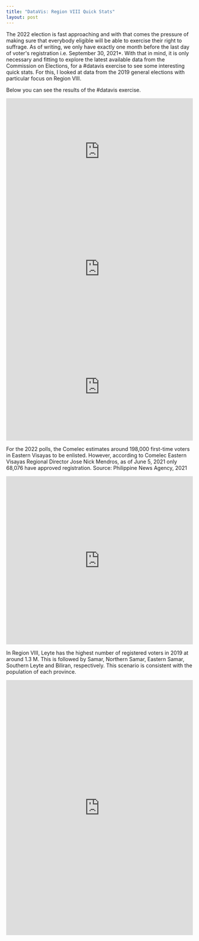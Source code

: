 ```yaml
---
title: "DataVis: Region VIII Quick Stats"
layout: post
---
```

The 2022 election is fast approaching and with that comes the pressure of making sure that 
everybody eligible will be able to exercise their right to suffrage. As of writing, we only 
have exactly one month before the last day of voter's registration i.e. September 30, 2021*. 
With that in mind, it is only necessary and fitting to explore the latest available data from the Commission on Elections, for a #datavis exercise to see some interesting quick stats. For this, I looked at data from the 2019 general elections with particular focus on Region VIII. 

Below you can see the results of the #datavis exercise. 

<iframe title="Number of Registered Voters by Sex and Region " aria-label="Grouped Bars" id="datawrapper-chart-lSQFs" src="https://datawrapper.dwcdn.net/lSQFs/2/" scrolling="no" frameborder="0" style="width: 0; min-width: 100% !important; border: none;" height="286"></iframe><script type="text/javascript">!function(){"use strict";window.addEventListener("message",(function(e){if(void 0!==e.data["datawrapper-height"]){var t=document.querySelectorAll("iframe");for(var a in e.data["datawrapper-height"])for(var r=0;r<t.length;r++){if(t[r].contentWindow===e.source)t[r].style.height=e.data["datawrapper-height"][a]+"px"}}}))}();
</script>

 
<iframe title="Voter's Turnout by Sex and Region" aria-label="Grouped Bars" id="datawrapper-chart-ZGgCg" src="https://datawrapper.dwcdn.net/ZGgCg/1/" scrolling="no" frameborder="0" style="width: 0; min-width: 100% !important; border: none;" height="345"></iframe><script type="text/javascript">!function(){"use strict";window.addEventListener("message",(function(e){if(void 0!==e.data["datawrapper-height"]){var t=document.querySelectorAll("iframe");for(var a in e.data["datawrapper-height"])for(var r=0;r<t.length;r++){if(t[r].contentWindow===e.source)t[r].style.height=e.data["datawrapper-height"][a]+"px"}}}))}();
</script>

 
<iframe title="Voter's Turnout in Region VIII from 1992 to 2019" aria-label="Interactive line chart" id="datawrapper-chart-SGyEu" src="https://datawrapper.dwcdn.net/SGyEu/1/" scrolling="no" frameborder="0" style="width: 0; min-width: 100% !important; border: none;" height="291"></iframe><script type="text/javascript">!function(){"use strict";window.addEventListener("message",(function(e){if(void 0!==e.data["datawrapper-height"]){var t=document.querySelectorAll("iframe");for(var a in e.data["datawrapper-height"])for(var r=0;r<t.length;r++){if(t[r].contentWindow===e.source)t[r].style.height=e.data["datawrapper-height"][a]+"px"}}}))}();
</script>

For the 2022 polls, the Comelec estimates around 198,000 first-time voters in Eastern Visayas to be enlisted. However, according to Comelec Eastern Visayas Regional Director Jose Nick Mendros, as of June 5, 2021 only 68,076 have approved registration. Source: Philippine News Agency, 2021
  
<iframe title="Registered Voters Profile by Sex and Age Group" aria-label="Split Bars" id="datawrapper-chart-MxtR1" src="https://datawrapper.dwcdn.net/MxtR1/1/" scrolling="no" frameborder="0" style="width: 0; min-width: 100% !important; border: none;" height="453"></iframe><script type="text/javascript">!function(){"use strict";window.addEventListener("message",(function(e){if(void 0!==e.data["datawrapper-height"]){var t=document.querySelectorAll("iframe");for(var a in e.data["datawrapper-height"])for(var r=0;r<t.length;r++){if(t[r].contentWindow===e.source)t[r].style.height=e.data["datawrapper-height"][a]+"px"}}}))}();
</script>
 
In Region VIII, Leyte has the highest number of registered voters in 2019 at around 1.3 M. This is followed by Samar, Northern Samar, Eastern Samar, Southern Leyte and Biliran, respectively. This scenario is consistent with the population of each province.

<iframe title="Number of Registered Voters in Region VIII" aria-label="Map" id="datawrapper-chart-13IlK" src="https://datawrapper.dwcdn.net/13IlK/1/" scrolling="no" frameborder="0" style="width: 0; min-width: 100% !important; border: none;" height="687"></iframe><script type="text/javascript">!function(){"use strict";window.addEventListener("message",(function(e){if(void 0!==e.data["datawrapper-height"]){var t=document.querySelectorAll("iframe");for(var a in e.data["datawrapper-height"])for(var r=0;r<t.length;r++){if(t[r].contentWindow===e.source)t[r].style.height=e.data["datawrapper-height"][a]+"px"}}}))}();
</script>
